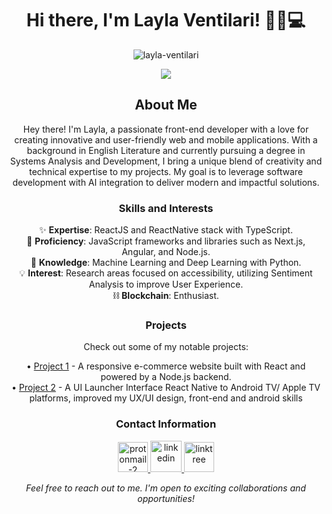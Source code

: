 <h1 align="center">Hi there, I'm Layla Ventilari! 🌟✨💻</h1>

<p align="center">
  <img src="https://github-readme-stats.vercel.app/api?username=layla-ventilari&show_icons=true&theme=aura" alt="layla-ventilari" />
</p>

<p align="center">
  <img src="https://github-readme-stats.vercel.app/api/top-langs/?username=layla-ventilari&layout=compact&langs_count=7&theme=aura" />
</p>

<h2 align="center">About Me</h2>
<p align="center">Hey there! I'm Layla, a passionate front-end developer with a love for creating innovative and user-friendly web and mobile applications. With a background in English Literature and currently pursuing a degree in Systems Analysis and Development, I bring a unique blend of creativity and technical expertise to my projects. My goal is to leverage software development with AI integration to deliver modern and impactful solutions.</p>

<h3 align="center">Skills and Interests</h3>
<p align="center">
  ✨ <strong>Expertise</strong>: ReactJS and ReactNative stack with TypeScript.<br>
  🚀 <strong>Proficiency</strong>: JavaScript frameworks and libraries such as Next.js, Angular, and Node.js.<br>
  🧠 <strong>Knowledge</strong>: Machine Learning and Deep Learning with Python.<br>
  💡 <strong>Interest</strong>: Research areas focused on accessibility, utilizing Sentiment Analysis to improve User Experience.<br>
  ⛓️ <strong>Blockchain</strong>: Enthusiast.
</p>

<h3 align="center">Projects</h3>
<p align="center">Check out some of my notable projects:</p>
<p align="center">
  • <a href="https://coffee-delivery-delta-ten.vercel.app/">Project 1</a> - A responsive e-commerce website built with React and powered by a Node.js backend.<br>
  • <a href="https://github.com/layla-ventilari/laucher-tv-android">Project 2</a> - A UI Launcher Interface React Native to Android TV/ Apple TV platforms, improved my UX/UI design, front-end and android skills<br>

<h3 align="center">Contact Information</h3>
<p align="center">
  <a href="mailto:laylaventilari@proton.me">
   <img width="48" height="48" src="https://img.icons8.com/color/48/protonmail-2.png" alt="protonmail-2"/>
  </a>
  <a href="https://www.linkedin.com/in/layla-ventilari-135574145/" target="_blank">
    <img width="50" height="50" src="https://img.icons8.com/bubbles/50/linkedin.png" alt="linkedin"/>
  </a>
  <a href="https://linktr.ee/laylaventilari_">
  <img width="48" height="48" src="https://img.icons8.com/color/48/linktree.png" alt="linktree"/>
  </a>
</p>

<p align="center">
  <em>Feel free to reach out to me. I'm open to exciting collaborations and opportunities!</em>
</p>

